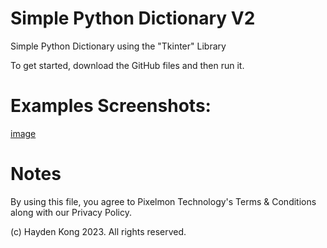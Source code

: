 # Simple Python Dictionary V2
Simple Python Dictionary using the "Tkinter" Library

To get started, download the GitHub files and then run it.

# Examples Screenshots:
[image](https://user-images.githubusercontent.com/115069692/234995619-c38099d3-e16a-4a91-97ac-91aaa32bec06.png)

# Notes
By using this file, you agree to Pixelmon Technology's Terms & Conditions along with our Privacy Policy.





(c) Hayden Kong 2023. All rights reserved.
